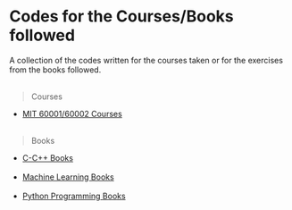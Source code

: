 # Codes for the Courses/Books followed 
A collection of the codes written for the courses taken or for the exercises from the books followed.<br/><br/>

>Courses

- [MIT 60001/60002 Courses](https://github.com/gurkandyilmaz/courses-and-tutorials/tree/master/mit-60001-60002) <br/><br/>


>Books

- [C-C++ Books](https://github.com/gurkandyilmaz/courses-and-tutorials/tree/master/c-cplusplus-exercises) <br/><br/> 
- [Machine Learning Books](https://github.com/gurkandyilmaz/courses-and-tutorials/tree/master/machine_learning) <br/><br/> 
- [Python Programming Books](https://github.com/gurkandyilmaz/courses-and-tutorials/tree/master/python_programming) <br/><br/>


